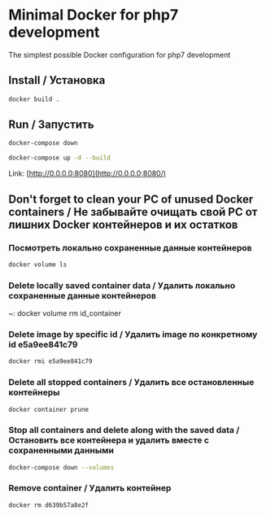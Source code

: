 # Minimal Docker for php7 development

The simplest possible Docker configuration for php7 development

## Install / Установка

```bash
docker build .
```

## Run / Запустить

```bash
docker-compose down
```

```bash
docker-compose up -d --build
```

Link: [http://0.0.0.0:8080](http://0.0.0.0:8080/)

## Don't forget to clean your PC of unused Docker containers / Не забывайте очищать свой PC от лишних Docker контейнеров и их остатков

### Посмотреть локально сохраненные данные контейнеров

```bash
docker volume ls
```

### Delete locally saved container data / Удалить локально сохраненные данные контейнеров

~: docker volume rm id_container

### Delete image by specific id / Удалить image по конкретному id **e5a9ee841c79**

```bash
docker rmi e5a9ee841c79
```

### Delete all stopped containers / Удалить все остановленные контейнеры

```bash
docker container prune
```

### Stop all containers and delete along with the saved data / Остановить все контейнера и удалить вместе с сохраненными данными

```bash
docker-compose down --volumes
```

### Remove container / Удалить контейнер

```bash
docker rm d639b57a8e2f
```
